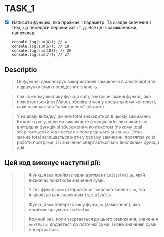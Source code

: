 # TASK_1

- [X]  Написати функцію, яка приймає 1 параметр. Та скадае значення з тим, що передали перший
  раз і т. д. Все це із замиканнями, наприклад:

       console.log(sum(4)); // 4
       console.log(sum(6)); // 10
       console.log(sum(10)); // 20
       console.log(sum(7)); // 27

## Descriptio 

>Ця функція демонструє використання замикання в JavaScript для підрахунку суми послідовних значень.

> при кожному виклику функції sum, внутрішні змінні функції, яка повертається (nextValue), зберігаються у спеціальному контексті, який називається "замиканням" (closure).

>У нашому випадку, змінна total знаходиться в цьому замиканні. Кожного разу, коли ви викликаєте функцію add, викликається внутрішня функція зі збереженим контекстом (у якому total зберігається і оновлюється з попереднього виклику). Отже, змінна total залишається жити у своєму замиканні протягом усієї роботи програми, і її значення зберігається між викликами функції add.


## Цей код виконує наступні дії:

>
>>Функція `sum` приймає один аргумент `initialValue`, який визначає початкове значення суми.
>
> >У тілі функції `sum` створюється локальна змінна `sum`, яка ініціалізується значенням `initialValue`. 
>
> >Функція `sum` повертає іншу функцію (замикання), яка приймає аргумент `nextValue`. 
>
> >Кожний раз, коли звертається до цього замикання, значення `nextValue` додається до поточної суми, і нове значення суми повертається.

